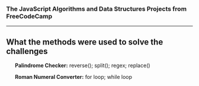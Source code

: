 <h3>The JavaScript Algorithms and Data Structures Projects from FreeCodeCamp</h3>
<hr>

<h2>What the methods were used to solve the challenges</h2>
<ul>
  <p><strong>Palindrome Checker:</strong> reverse(); split(); regex; replace()</p>
  <p><strong>Roman Numeral Converter:</strong> for loop; while loop</p>
</ul>

